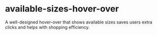 # available-sizes-hover-over
A well-designed hover-over that shows available sizes saves users extra clicks and helps with shopping efficiency. 
